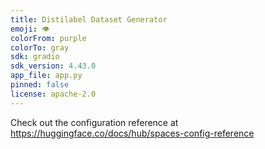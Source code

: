 ```yaml
---
title: Distilabel Dataset Generator
emoji: 👁
colorFrom: purple
colorTo: gray
sdk: gradio
sdk_version: 4.43.0
app_file: app.py
pinned: false
license: apache-2.0
---
```


Check out the configuration reference at https://huggingface.co/docs/hub/spaces-config-reference
